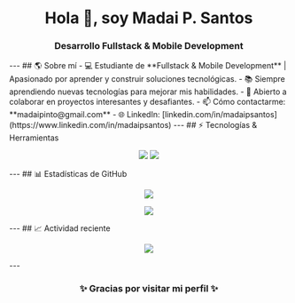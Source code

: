 <h1 align="center">Hola 👋, soy Madai P. Santos</h1> <h3 align="center">Desarrollo Fullstack & Mobile Development </h3> --- ## 🌎 Sobre mí - 💻 Estudiante de **Fullstack & Mobile Development** | Apasionado por aprender y construir soluciones tecnológicas. - 📚 Siempre aprendiendo nuevas tecnologías para mejorar mis habilidades. - 🤝 Abierto a colaborar en proyectos interesantes y desafiantes. - 📫 Cómo contactarme: **madaipinto@gmail.com** - 🌐 LinkedIn: [linkedin.com/in/madaipsantos](https://www.linkedin.com/in/madaipsantos) --- ## ⚡ Tecnologías & Herramientas <p align="center"> <img src="https://img.shields.io/badge/Dart-0175C2?style=for-the-badge&logo=dart&logoColor=white" /> <img src="https://img.shields.io/badge/Flutter-02569B?style=for-the-badge&logo=flutter&logoColor=white" /> </p> --- ## 📊 Estadísticas de GitHub <p align="center"> <img src="https://github-readme-stats.vercel.app/api?username=madaipsantos&show_icons=true&count_private=true&theme=tokyonight" /> </p> <p align="center"> <img src="https://github-readme-stats.vercel.app/api/top-langs/?username=madaipsantos&langs_count=10&count_private=true&theme=tokyonight" /> </p> --- ## 📈 Actividad reciente <p align="center"> <img src="https://github-readme-activity-graph.vercel.app/graph?username=madaipsantos&theme=tokyo-night" /> </p> --- <h3 align="center">✨ Gracias por visitar mi perfil ✨</h3>
